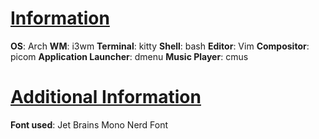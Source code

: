 <h1><ins><b>Information</b></ins></h1>

**OS**: Arch
<b>WM</b>: i3wm
<b>Terminal</b>: kitty
<b>Shell</b>: bash
<b>Editor</b>: Vim
<b>Compositor</b>: picom
<b>Application Launcher</b>: dmenu
<b>Music Player</b>: cmus
</BODY>
<h1><ins><b>Additional Information</b></ins></h1>

**Font used**: Jet Brains Mono Nerd Font <br>
